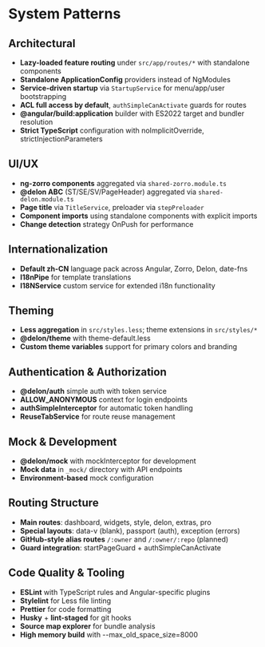 # System Patterns

## Architectural
- **Lazy-loaded feature routing** under `src/app/routes/*` with standalone components
- **Standalone ApplicationConfig** providers instead of NgModules
- **Service-driven startup** via `StartupService` for menu/app/user bootstrapping
- **ACL full access by default**, `authSimpleCanActivate` guards for routes
- **@angular/build:application** builder with ES2022 target and bundler resolution
- **Strict TypeScript** configuration with noImplicitOverride, strictInjectionParameters

## UI/UX
- **ng-zorro components** aggregated via `shared-zorro.module.ts`
- **@delon ABC** (ST/SE/SV/PageHeader) aggregated via `shared-delon.module.ts`
- **Page title** via `TitleService`, preloader via `stepPreloader`
- **Component imports** using standalone components with explicit imports
- **Change detection** strategy OnPush for performance

## Internationalization
- **Default zh-CN** language pack across Angular, Zorro, Delon, date-fns
- **I18nPipe** for template translations
- **I18NService** custom service for extended i18n functionality

## Theming
- **Less aggregation** in `src/styles.less`; theme extensions in `src/styles/*`
- **@delon/theme** with theme-default.less
- **Custom theme variables** support for primary colors and branding

## Authentication & Authorization
- **@delon/auth** simple auth with token service
- **ALLOW_ANONYMOUS** context for login endpoints
- **authSimpleInterceptor** for automatic token handling
- **ReuseTabService** for route reuse management

## Mock & Development
- **@delon/mock** with mockInterceptor for development
- **Mock data** in `_mock/` directory with API endpoints
- **Environment-based** mock configuration

## Routing Structure
- **Main routes**: dashboard, widgets, style, delon, extras, pro
- **Special layouts**: data-v (blank), passport (auth), exception (errors)
- **GitHub-style alias routes** `/:owner` and `/:owner/:repo` (planned)
- **Guard integration**: startPageGuard + authSimpleCanActivate

## Code Quality & Tooling
- **ESLint** with TypeScript rules and Angular-specific plugins
- **Stylelint** for Less file linting
- **Prettier** for code formatting
- **Husky** + **lint-staged** for git hooks
- **Source map explorer** for bundle analysis
- **High memory build** with --max_old_space_size=8000
